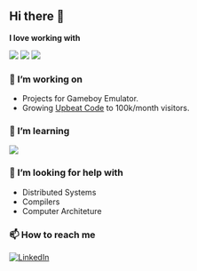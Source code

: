 ## Hi there 👋

**I love working with**

<div display="flex">
<img src="https://img.shields.io/badge/HTML5-E34F26?style=for-the-badge&logo=html5&logoColor=white" />
<img src="https://img.shields.io/badge/CSS3-1572B6?style=for-the-badge&logo=css3&logoColor=white" />
<img src="https://img.shields.io/badge/JavaScript-323330?style=for-the-badge&logo=javascript&logoColor=F7DF1E" />
</div>

### 🔭 I’m working on

- Projects for Gameboy Emulator.
- Growing [Upbeat Code](https://www.upbeatcode.com) to 100k/month visitors.

### 🌱 I’m learning

<div display="flex">
  <img src="https://img.shields.io/badge/Python-FFD43B?style=for-the-badge&logo=python&logoColor=blue" />
</div>

### 🤔 I’m looking for help with

- Distributed Systems
- Compilers
- Computer Architeture

### 📫 How to reach me

<div style="display: flex;">
  <a href=" https://www.linkedin.com/in/bryan-riveragarcia/ " 
     onclick="window.open(this.href); return false;">
    <img src="https://img.shields.io/badge/linkedin-%230077B5.svg?style=for-the-badge&logo=linkedin&logoColor=white" 
         alt="LinkedIn"/>
  </a>
</div>

